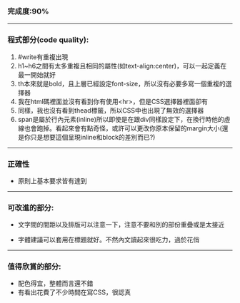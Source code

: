 ### 完成度:90%
- - -
### 程式部分(code quality):
1. \#write有重複出現
2. h1~h6之間有太多重複且相同的屬性(如text-align:center)，可以一起定義在最一開始就好
3. th本來就是bold，且上層已經設定font-size，所以沒有必要多寫一個重複的選擇器
4. 我在html碼裡面並沒有看到你有使用\<hr>，但是CSS選擇器裡面卻有
5. 同樣，我也沒有看到thead標籤，所以CSS中也出現了無效的選擇器
6. span是屬於行內元素(inline)所以即使是在跟div同樣設定下，在換行時他的虛線也會跑掉。看起來會有點奇怪，或許可以更改你原本保留的margin大小(還是你只是想要這個呈現inline和block的差別而已?)
- - -
### 正確性
- 原則上基本要求皆有達到
- - -
### 可改進的部分:
- 文字間的間距以及排版可以注意一下，注意不要和別的部份重疊或是太接近
+ 字體建議可以套用在標題就好。不然內文讀起來很吃力，過於花俏
- - -
### 值得欣賞的部分:
- 配色得宜，整體而言還不錯
- 有看出花費了不少時間在寫CSS，很認真

